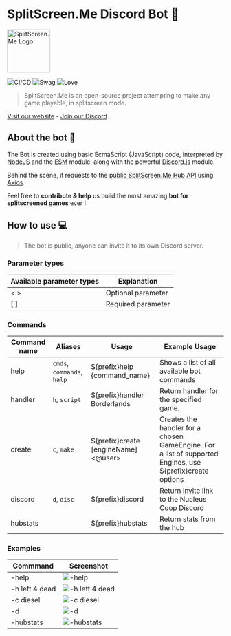 ﻿# SplitScreen.Me Discord Bot 🤖
<img src="https://www.splitscreen.me/img/splitscreen-me-logo.png" alt="SplitScreen.Me Logo" width="100" height="100"></img>

![CI/CD](https://github.com/SplitScreen-Me/splitscreenme-discordbot/workflows/CI/badge.svg)
![Swag](https://img.shields.io/badge/SayWhat-BeepBop-green)
![Love](https://img.shields.io/badge/Love-MUCH-ff69b4)

> SplitScreen.Me is an open-source project attempting to make any game playable, in splitscreen mode.

[Visit our website](https://www.splitscreen.me/) - [Join our Discord](https://discord.gg/S5jGb9T)

## About the bot 🤖

The Bot is created using basic EcmaScript (JavaScript) code, interpreted by [NodeJS](https://nodejs.org/) and the [ESM](https://github.com/standard-things/esm) module, along with the powerful [Discord.js](https://discord.js.org/) module.

Behind the scene, it requests to the [public SplitScreen.Me Hub API](https://github.com/SplitScreen-Me/splitscreenme-hub) using [Axios](https://github.com/axios/axios).

Feel free to **contribute & help** us build the most amazing **bot for splitscreened games** ever !

## How to use 💻

> The bot is public, anyone can invite it to its own Discord server.

### Parameter types
| Available parameter types | Explanation        |
| ------------------------- | ------------------ |
| < >                       | Optional parameter |
| [ ]                       | Required parameter |

### Commands
| Command name  | Aliases                            | Usage                                         | Example Usage                                                            |
| ------------- | ---------------------------------- | --------------------------------------------- | ------------------------------------------------------------------------ |
| help          | `cmds`, `commands`, `halp`         | ${prefix}help {command_name}                  | Shows a list of all available bot commands                               |
| handler       | `h`, `script`                      | ${prefix}handler Borderlands                  | Return handler for the specified game.                                   |
| create        | `c`, `make`                        | ${prefix}create [engineName] <@user>          | Creates the handler for a chosen GameEngine. For a list of supported Engines, use ${prefix}create options |
| discord       | `d`, `disc`                        | ${prefix}discord                              | Return invite link to the Nucleus Coop Discord                           |
| hubstats      |                                    | ${prefix}hubstats                             | Return stats from the hub                                                |

### Examples
| Commmand            | Screenshot                                                                                                                |
| --------------------| ------------------------------------------------------------------------------------------------------------------------- |
| -help               | ![-help](https://user-images.githubusercontent.com/43886029/134237392-205043e3-0619-4852-99c9-0cfbcba177b5.png)           |
| -h left 4 dead      | ![-h left 4 dead](https://user-images.githubusercontent.com/43886029/134236654-dd8e888c-9b16-481e-ba41-3cc62e18f949.png)  |
| -c diesel           | ![-c diesel](https://user-images.githubusercontent.com/43886029/134236614-02f5386e-831a-4d60-84bd-35680d7a675c.png)       |
| -d                  | ![-d](https://user-images.githubusercontent.com/43886029/134236851-d11db3dc-8853-4f32-9c3a-e0d10d084e6c.png)              |
| -hubstats           | ![-hubstats](https://user-images.githubusercontent.com/43886029/134237049-0c361f13-f69d-40c9-8f5e-f1cb9c0ebb8f.png)       |
